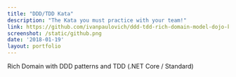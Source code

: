 ```yaml
---
title: "DDD/TDD Kata"
description: "The Kata you must practice with your team!"
link: https://github.com/ivanpaulovich/ddd-tdd-rich-domain-model-dojo-kata
screenshot: /static/github.png
date: '2018-01-19'
layout: portfolio
---
```


Rich Domain with DDD patterns and TDD (.NET Core / Standard)